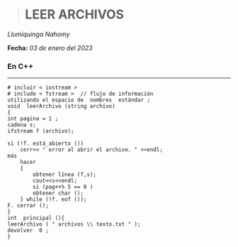># **LEER ARCHIVOS**
  *Llumiquinga Nahomy*

  **Fecha:** *03 de enero del 2023*

### **En C++**
---

    # incluir < iostream >
    # include < fstream >  // flujo de información
    utilizando el espacio de  nombres  estándar ;
    void  leerArchivo (string archivo)
    {
    int pagina = 1 ;
    cadena s;
    ifstream f (archivo);

    si (!f. está_abierto ())
        cerr<< " error al abrir el archivo. " <<endl;
    más
        hacer
        {
            obtener línea (f,s);
            cout<<s<<endl;
            si (pag++% 5 == 0 )
            obtener char ();
        } while (!f. eof ());
    F. cerrar ();    
    }
    int  principal (){
    leerArchivo ( " archivos \\ texto.txt " );
    devolver  0 ;
    }